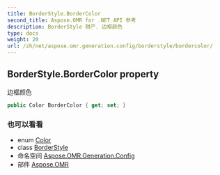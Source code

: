```yaml
---
title: BorderStyle.BorderColor
second_title: Aspose.OMR for .NET API 参考
description: BorderStyle 财产. 边框颜色
type: docs
weight: 20
url: /zh/net/aspose.omr.generation.config/borderstyle/bordercolor/
---
```

## BorderStyle.BorderColor property

边框颜色

```csharp
public Color BorderColor { get; set; }
```

### 也可以看看

* enum [Color](../../../aspose.omr.generation/color/)
* class [BorderStyle](../)
* 命名空间 [Aspose.OMR.Generation.Config](../../borderstyle/)
* 部件 [Aspose.OMR](../../../)


